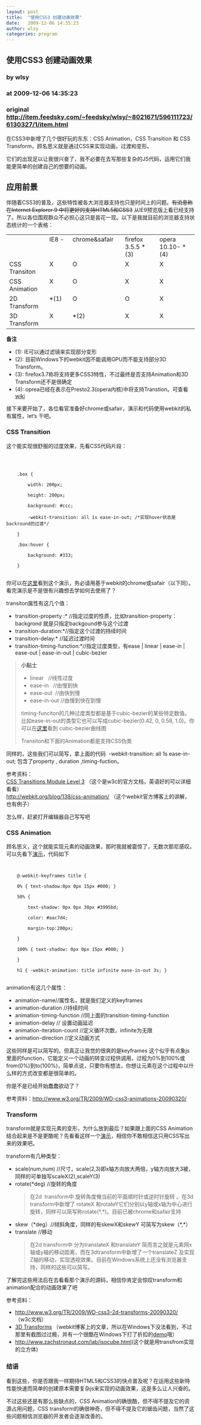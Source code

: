 ```yaml
---
layout: post
title:  "使用CSS3 创建动画效果"
date:   2009-12-06 14:35:23
author: wlsy
categories: program
---
```


## 使用CSS3 创建动画效果
### by wlsy
### at 2009-12-06 14:35:23
### original <http://item.feedsky.com/~feedsky/wlsy/~8021671/596111723/6130327/1/item.html>

<p>在CSS3中新增了几个很好玩的东东：CSS Animation，CSS Transition 和 CSS Transform，顾名思义就是通过CSS来实现动画，过渡和变形。</p>
<p>它们的出现足以让我很兴奋了，我不必要在去写那些复杂的JS代码，运用它们我能更简单的创建自己的想要的动画。</p>
<h2>应用前景</h2>
<p>伴随着CSS3的普及，这些特性被各大浏览器支持也只是时间上的问题。<span style="text-decoration:line-through">有消息称在Internet Explorer 9 中将更好的支持HTML5和CSS3</span> 从IE9预览版上看已经支持了。所以各位围观群众不必担心这只是昙花一现。以下是我就目前的浏览器支持状态统计的一个表格：</p>
<p><span></span></p>
<table border="0" cellspacing="0" cellpadding="2" width="685" align="center">
<tbody>
<tr>
<td width="124" valign="top"></td>
<td width="98" valign="top">IE8 -</td>
<td width="159" valign="top">chrome&amp;safair</td>
<td width="144" valign="top">firefox 3.5.5 *(3)</td>
<td width="158" valign="top">opera 10.10- *(4)</td>
</tr>
<tr>
<td width="124" valign="top">CSS Transiton</td>
<td width="98" valign="top">X</td>
<td width="159" valign="top">O</td>
<td width="144" valign="top">X</td>
<td width="158" valign="top">X</td>
</tr>
<tr>
<td width="124" valign="top">CSS Animation</td>
<td width="98" valign="top">X</td>
<td width="159" valign="top">O</td>
<td width="144" valign="top">X</td>
<td width="158" valign="top">X</td>
</tr>
<tr>
<td width="124" valign="top">2D Transform</td>
<td width="98" valign="top">*(1)</td>
<td width="159" valign="top">O</td>
<td width="144" valign="top">O</td>
<td width="158" valign="top">X</td>
</tr>
<tr>
<td width="124" valign="top">3D Transform</td>
<td width="98" valign="top">X</td>
<td width="159" valign="top">*(2)</td>
<td width="144" valign="top">X</td>
<td width="158" valign="top">X</td>
</tr>
</tbody>
</table>
<p><strong>备注</strong></p>
<ul>
<li>(1): IE可以通过滤镜来实现部分变形</li>
<li>(2): 目前Windows下的webkit因不能调用GPU而不能支持部分3D Transform。</li>
<li>(3): firefox3.7称将支持更多CSS3特性，不过最终是否支持Animation和3D Transform还不是很确定</li>
<li>(4): oprea已经在表示在Presto2.3(opera内核)中将支持Transtion。可查看<a href="http://en.wikipedia.org/wiki/Presto_(layout_engine)#History_and_development">wiki</a></li>
</ul>
<p>接下来要开始了，各位看官准备好chrome或safair，演示和代码使用webkit的私有属性，let’s 干吧。</p>
<h3>CSS Transition</h3>
<p><p>这个能实现很舒服的过度效果，先看CSS代码片段：</p><br>
<code><br>
    .box {<br>
        width: 200px;<br>
        height: 200px;<br>
        background: #ccc;<br>
        -webkit-transition: all 1s ease-in-out; /*实现hover状态是backround的过渡*/<br>
    }<br>
    .box:hover {<br>
        background: #333;<br>
    }<br>
</code></p>
<p>你可以在<a href="http://wlsy.googlecode.com/svn/trunk/demo/css-animation/ani1.html">这里</a>看到这个演示，务必请用基于webkit的chrome或safair（以下同）。看完演示是不是很有兴趣想去学如何去使用了？</p>
<p>transiton属性有这几个值：</p>
<ul>
<li>transition-property :* //指定过度的性质，比如transition-property：backgrond 就是只指定backgound参与这个过渡</li>
<li>transition-duration:*//指定这个过渡的持续时间</li>
<li>transition-delay:* //延迟过渡时间</li>
<li>transition-timing-function:*//指定过度类型，有ease | linear | ease-in | ease-out | ease-in-out | cubic-bezier</li>
</ul>
<blockquote><p>
    <strong>小贴士</strong></p>
<ul>
<li>linear   //线性过度</li>
<li>ease-in   //由慢到快</li>
<li>ease-out  //由快到慢</li>
<li>ease-in-out //由慢到快在到慢</li>
</ul>
<p>timing-funciton的几种过度类型都是基于cubic-bezier的某些特定数值。比如ease-in-out的类型它也可以写成cubic-bezier(0.42, 0, 0.58, 1.0)。你可以在<a href="http://www.w3.org/TR/css3-transitions/#transition-timing-function_tag">这里</a>看到 cubic-bezier曲线图</p>
<p>Transiton和下面的Animation都是支持CSS伪类</p>
</blockquote>
<p>同样的，这些我们可以简写，拿上面的代码  -webkit-transition: all 1s ease-in-out; 包含了property , duration ,timing-fuction。</p>
<p>
参考资料：<br>
<a href="http://www.w3.org/TR/css3-transitions/#transition-timing-function_tag">CSS Transitions Module Level 3</a> （这个是w3c的官方文档，英语好的可以详细看看）<br>
<a href="http://webkit.org/blog/138/css-animation/">http://webkit.org/blog/138/css-animation/</a> （这个webkit官方博客上的讲解，也有例子）</p>
<p>怎么样，赶紧打开编辑器自己写写吧
</p>
<h3>CSS Animation</h3>
<p>顾名思义，这个就能实现元素的动画效果，那时我就被震惊了，无数次那尼感叹。可以先看下<a href="http://wlsy.googlecode.com/svn/trunk/demo/css-animation/ani2.html">演示</a>，代码如下</p>
<p><code><br>
    @-webkit-keyframes title {<br>
    0% { text-shadow:0px 0px 15px #000; }<br>
    50% {<br>
        text-shadow: 0px 0px 30px #3995bd;<br>
        color: #aac7d4;<br>
        margin-top:200px;<br>
    }<br>
    100% { text-shadow: 0px 0px 15px #000; }<br>
    }<br>
    h1 { -webkit-animation: title infinite ease-in-out 3s; }<br>
</code></p>
<p>animation有这几个属性：</p>
<ul>
<li>animation-name//属性名，就是我们定义的keyframes</li>
<li>animation-duration //持续时间</li>
<li>animation-timing-function //同上面的transition-timing-function</li>
<li>animation-delay // 设置动画延迟</li>
<li>animation-iteration-count //定义循环次数，infinite为无限</li>
<li>animation-direction //定义动画方式</li>
</ul>
<p>这些同样是可以简写的。但真正让我觉的很爽的是keyframes 这个似乎有点象js里面的function，它能定义一个动画的转变过程供调用，过程为0%到100%或from(0%)到to(100%)，简单点说，只要你有想法，你想让元素在这个过程中以什么样的方式改变都是很简单的。</p>
<p>你是不是已经开始蠢蠢欲动了？</p>
<p>
参考资料：<a href="http://www.w3.org/TR/2009/WD-css3-animations-20090320/">http://www.w3.org/TR/2009/WD-css3-animations-20090320/</a>
</p>
<h3>Transform</h3>
<p>transform就是实现元素的变形，为什么放到最后？如果跟上面的CSS Animation结合起来是不是更酷呢？先看看这样一个<a href="http://wlsy.googlecode.com/svn/trunk/demo/css-animation/ani3.html">演示</a>，相信你不敢相信这只用CSS写出来的效果吧。</p>
<p>transform有几种类型：</p>
<ul>
<li>scale(num,num) //尺寸，scale(2,3)即x轴方向放大两倍，y轴方向放大3被，同样的可单独写scaleX(2),scaleY(3)</li>
<li>rotate(*deg) //旋转的角度<br>
<blockquote><p>在2d  transform中 旋转角度俺当前的平面顺时针或逆时针旋转 。在3d transform中新增了 rotateX 和rotateY它们分别以y轴或x轴为中心进行旋转，同样可以简写称rotate(*,*)。目前已被chrome和safair支持</p></blockquote>
</li>
<li>skew（*deg）//倾斜角度，同样的有skewX和skewY 可简写为skew（*,*）</li>
<li>translate //移动<br>
<blockquote><p>在2d transform中 分为translateX 和translateY 简而言之就是元素网x轴或y轴的移动距离，而在3dtransform中新增了一个translateZ 及实现Z轴的移动，实现透视效果。目前在Windows系统上还没有浏览器支持，同样的这些可以简写。</p></blockquote>
</li>
</ul>
<p>了解完这些用法后在去看看那个演示的源码，相信你肯定会惊叹transform和animation配合的动画效果了吧</p>
<p>
参考资料：</p>
<ul>
<li><a href="http://www.w3.org/TR/2009/WD-css3-2d-transforms-20090320/">http://www.w3.org/TR/2009/WD-css3-2d-transforms-20090320/</a> （w3c文档）</li>
<li><a href="http://webkit.org/blog/386/3d-transforms/">3D Transforms</a> （webkit博客上的文章，所以在Windows下没法看到，不过那里有截图过过瘾，并有一个很酷在Windows下打了折扣的<a href="http://webkit.org/blog-files/3d-transforms/morphing-cubes.html">demo</a>哦）</li>
<li><a href="http://www.zachstronaut.com/lab/isocube.html">http://www.zachstronaut.com/lab/isocube.html</a>(这个就是用transfrom实现的立方体)</li>
</ul>
<h3>结语</h3>
<p>看到这些，你是否跟我一样期待HTML5和CSS3的快点普及呢？在运用这些新特性能快速而简单的创建原本需要复杂js来实现的动画效果，这是多么让人兴奋的。</p>
<p>不过这些还是有那么些缺点的，CSS Animation的确很酷，但不得不提及它的资源占用问题，CSS transform的确很神奇，但不得不提及它的锯齿问题，当然了这些问题相信浏览器的开发者会逐渐改善的。</p><img src="http://www1.feedsky.com/t1/596111723/wlsy/feedsky/s.gif?r=http://item.feedsky.com/~feedsky/wlsy/~8021671/596111723/6130327/1/item.html" border="0" height="0" width="0">